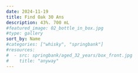 ```yaml
---
date: 2024-11-19
title: Find Oak 30 Ans
description: 43%. 700 mL
#featured_image: 02_bottle_in_box.jpg
#type: gallery
sort_by: Name
#categories: ["whisky", "springbank"]
#resources:
#  - src: springbank/aged_32_years/box_front.jpg
#    title: "anyway"
---
```

